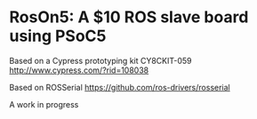 # RosOn5: A $10 ROS slave board using PSoC5

Based on a Cypress prototyping kit CY8CKIT-059 http://www.cypress.com/?rid=108038

Based on ROSSerial https://github.com/ros-drivers/rosserial

A work in progress
